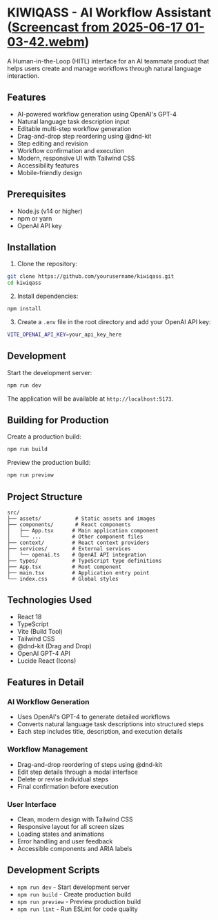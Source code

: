 # KIWIQASS - AI Workflow Assistant ([Screencast from 2025-06-17 01-03-42.webm](https://github.com/user-attachments/assets/c1b1fb66-23fa-475b-bfa3-dc01afc2422c))

A Human-in-the-Loop (HITL) interface for an AI teammate product that helps users create and manage workflows through natural language interaction.

## Features

- AI-powered workflow generation using OpenAI's GPT-4
- Natural language task description input
- Editable multi-step workflow generation
- Drag-and-drop step reordering using @dnd-kit
- Step editing and revision
- Workflow confirmation and execution
- Modern, responsive UI with Tailwind CSS
- Accessibility features
- Mobile-friendly design

## Prerequisites

- Node.js (v14 or higher)
- npm or yarn
- OpenAI API key

## Installation

1. Clone the repository:

```bash
git clone https://github.com/yourusername/kiwiqass.git
cd kiwiqass
```

2. Install dependencies:

```bash
npm install
```

3. Create a `.env` file in the root directory and add your OpenAI API key:

```bash
VITE_OPENAI_API_KEY=your_api_key_here
```

## Development

Start the development server:

```bash
npm run dev
```

The application will be available at `http://localhost:5173`.

## Building for Production

Create a production build:

```bash
npm run build
```

Preview the production build:

```bash
npm run preview
```

## Project Structure

```
src/
├── assets/           # Static assets and images
├── components/       # React components
│   ├── App.tsx      # Main application component
│   └── ...          # Other component files
├── context/         # React context providers
├── services/        # External services
│   └── openai.ts    # OpenAI API integration
├── types/           # TypeScript type definitions
├── App.tsx          # Root component
├── main.tsx         # Application entry point
└── index.css        # Global styles
```

## Technologies Used

- React 18
- TypeScript
- Vite (Build Tool)
- Tailwind CSS
- @dnd-kit (Drag and Drop)
- OpenAI GPT-4 API
- Lucide React (Icons)

## Features in Detail

### AI Workflow Generation

- Uses OpenAI's GPT-4 to generate detailed workflows
- Converts natural language task descriptions into structured steps
- Each step includes title, description, and execution details

### Workflow Management

- Drag-and-drop reordering of steps using @dnd-kit
- Edit step details through a modal interface
- Delete or revise individual steps
- Final confirmation before execution

### User Interface

- Clean, modern design with Tailwind CSS
- Responsive layout for all screen sizes
- Loading states and animations
- Error handling and user feedback
- Accessible components and ARIA labels

## Development Scripts

- `npm run dev` - Start development server
- `npm run build` - Create production build
- `npm run preview` - Preview production build
- `npm run lint` - Run ESLint for code quality
